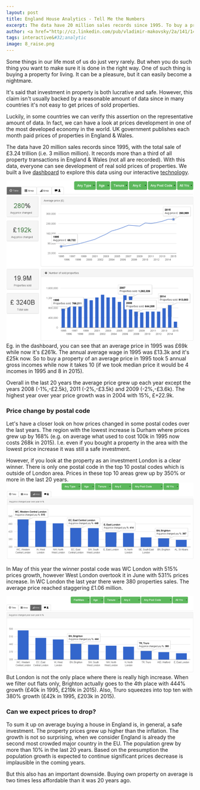 ```yaml
---
layout: post
title: England House Analytics - Tell Me the Numbers
excerpt: The data have 20 million sales records since 1995. To buy a property of an average price in 1995 took 5 annual gross incomes while it takes 10 in 2015.
author: <a href="http://cz.linkedin.com/pub/vladimir-makovsky/2a/141/141">Vladimir Makovsky</a>
tags: interactive&#32;analytic
image: 8_raise.png
---
```

<p>Some things in our life most of us do just very rarely.
But when you do such thing you want to make sure it is
done in the right way. One of such thing is buying a property
for living. It can be a pleasure, but it can easily become
a nightmare.
</p>

<p>It's said that investment in property is both lucrative and safe.
However, this claim isn't usually backed by a reasonable amount of
data since in many countries it's not easy to get prices
of sold properties.
</p>

<p>Luckily, in some countries we can verify this assertion on the
representative amount of data. In fact, we can have a look at prices
development in one of the most developed economy in the world.
UK government publishes each month paid prices of
properties in England &amp; Wales.
</p>

<p>The data have 20 million sales records since
1995, with the total sale of £3.24 trillion (i.e. 3 million million).
It records more than a third of all property transactions
in England &amp; Wales (not all are recorded).
With this data, everyone can see development of real sold prices
of properties. We built a live <a href="http://house.briskat.com">dashboard</a>
to explore this data using our interactive <a href="/#TECHNOLOGY">technology</a>.
</p>

<p><a href="http://house.briskat.com"><img src="/img/posts/8_house_dash.png" class="img-responsive" alt="House analytics"></a>
Eg. in the dashboard, you can see that an average price in 1995
was £69k while now it's £261k. The annual average wage in 1995
was £13.3k and it's £25k now. So to buy a property of
an average price in 1995 took 5 annual gross incomes
while now it takes 10 (if we took median price it would be
4 incomes in 1995 and 8 in 2015).
</p>
<p>Overall in the last 20 years the average price grew up each
year except the years 2008 (-1%,-£2.5k), 2011 (-2%,-£3.5k) and
2009 (-2%,-£3.6k). The highest year over year price growth
was in 2004 with 15%, £+22.9k.
</p>

<h3>Price change by postal code</h3>
<p>Let's have a closer look on how prices changed in some postal codes
over the last years. The region with the lowest increase is Durham
where prices grew up by 168% (e.g.
on average what used to cost 100k in 1995 now costs 268k in 2015).
I.e. even if you bought a property in the area with the lowest price
increase it was still a safe investment.
</p>
<p>However, if you look at the property as an investment
London is a clear winner. There is only one postal code in the top 10
postal codes which is outside of London area. Prices in these top
10 areas grew up by 350% or more in the last 20 years.
<img src="/img/posts/8_all_yoy.png" class="img-responsive" alt="Yoy prices">
</p>
<p>In May of this year the winner postal code was WC London with 515% prices growth,
however West London overtook it in June with 531% prices increase.
In WC London the last year there were 380 properties sales.
The average price reached staggering £1.06 million.
</p>
<p>
<img src="/img/posts/8_flats_yoy.png" class="img-responsive" alt="Yoy prices">
But London is not the only place where there is really high increase.
When we filter out flats only, Brighton actually goes to the 4th place with 444% growth (£40k in 1995, £219k in 2015).
Also, Truro squeezes into top ten with 380% growth (£42k in 1995, £203k in 2015).
</p>

<h3>Can we expect prices to drop?</h3>
<p>To sum it up on average buying a house in England is, in general, a safe investment.
The property prices grew up higher than the inflation.
The growth is not so surprising, when we consider
England is already the second most crowded major country in the EU.
The population grew by more than 10% in the last 20 years.
Based on the presumption the population growth is expected to continue
significant prices decrease is implausible in the coming years.
</p>
<p>But this also has an important downside. Buying own property on average
is two times less affordable than it was 20 years ago.
</p>
